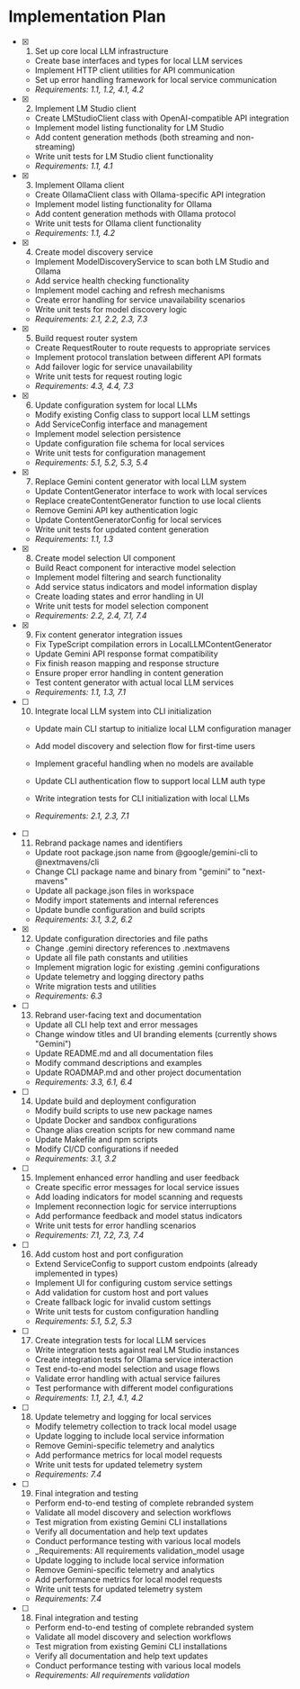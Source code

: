 # Implementation Plan

- [x] 1. Set up core local LLM infrastructure
  - Create base interfaces and types for local LLM services
  - Implement HTTP client utilities for API communication
  - Set up error handling framework for local service communication
  - _Requirements: 1.1, 1.2, 4.1, 4.2_

- [x] 2. Implement LM Studio client
  - Create LMStudioClient class with OpenAI-compatible API integration
  - Implement model listing functionality for LM Studio
  - Add content generation methods (both streaming and non-streaming)
  - Write unit tests for LM Studio client functionality
  - _Requirements: 1.1, 4.1_

- [x] 3. Implement Ollama client
  - Create OllamaClient class with Ollama-specific API integration
  - Implement model listing functionality for Ollama
  - Add content generation methods with Ollama protocol
  - Write unit tests for Ollama client functionality
  - _Requirements: 1.1, 4.2_

- [x] 4. Create model discovery service
  - Implement ModelDiscoveryService to scan both LM Studio and Ollama
  - Add service health checking functionality
  - Implement model caching and refresh mechanisms
  - Create error handling for service unavailability scenarios
  - Write unit tests for model discovery logic
  - _Requirements: 2.1, 2.2, 2.3, 7.3_

- [x] 5. Build request router system
  - Create RequestRouter to route requests to appropriate services
  - Implement protocol translation between different API formats
  - Add failover logic for service unavailability
  - Write unit tests for request routing logic
  - _Requirements: 4.3, 4.4, 7.3_

- [x] 6. Update configuration system for local LLMs
  - Modify existing Config class to support local LLM settings
  - Add ServiceConfig interface and management
  - Implement model selection persistence
  - Update configuration file schema for local services
  - Write unit tests for configuration management
  - _Requirements: 5.1, 5.2, 5.3, 5.4_

- [x] 7. Replace Gemini content generator with local LLM system
  - Update ContentGenerator interface to work with local services
  - Replace createContentGenerator function to use local clients
  - Remove Gemini API key authentication logic
  - Update ContentGeneratorConfig for local services
  - Write unit tests for updated content generation
  - _Requirements: 1.1, 1.3_

- [x] 8. Create model selection UI component
  - Build React component for interactive model selection
  - Implement model filtering and search functionality
  - Add service status indicators and model information display
  - Create loading states and error handling in UI
  - Write unit tests for model selection component
  - _Requirements: 2.2, 2.4, 7.1, 7.4_

- [x] 9. Fix content generator integration issues


  - Fix TypeScript compilation errors in LocalLLMContentGenerator
  - Update Gemini API response format compatibility
  - Fix finish reason mapping and response structure
  - Ensure proper error handling in content generation
  - Test content generator with actual local LLM services
  - _Requirements: 1.1, 1.3, 7.1_






- [ ] 10. Integrate local LLM system into CLI initialization
  - Update main CLI startup to initialize local LLM configuration manager

  - Add model discovery and selection flow for first-time users
  - Implement graceful handling when no models are available
  - Update CLI authentication flow to support local LLM auth type
  - Write integration tests for CLI initialization with local LLMs
  - _Requirements: 2.1, 2.3, 7.1_

- [ ] 11. Rebrand package names and identifiers


  - Update root package.json name from @google/gemini-cli to @nextmavens/cli
  - Change CLI package name and binary from "gemini" to "next-mavens"
  - Update all package.json files in workspace
  - Modify import statements and internal references
  - Update bundle configuration and build scripts
  - _Requirements: 3.1, 3.2, 6.2_

- [x] 12. Update configuration directories and file paths



  - Change .gemini directory references to .nextmavens
  - Update all file path constants and utilities
  - Implement migration logic for existing .gemini configurations
  - Update telemetry and logging directory paths
  - Write migration tests and utilities
  - _Requirements: 6.3_

- [ ] 13. Rebrand user-facing text and documentation


  - Update all CLI help text and error messages
  - Change window titles and UI branding elements (currently shows "Gemini")
  - Update README.md and all documentation files
  - Modify command descriptions and examples
  - Update ROADMAP.md and other project documentation
  - _Requirements: 3.3, 6.1, 6.4_

- [ ] 14. Update build and deployment configuration
  - Modify build scripts to use new package names
  - Update Docker and sandbox configurations
  - Change alias creation scripts for new command name
  - Update Makefile and npm scripts
  - Modify CI/CD configurations if needed
  - _Requirements: 3.1, 3.2_

- [ ] 15. Implement enhanced error handling and user feedback
  - Create specific error messages for local service issues
  - Add loading indicators for model scanning and requests
  - Implement reconnection logic for service interruptions
  - Add performance feedback and model status indicators
  - Write unit tests for error handling scenarios
  - _Requirements: 7.1, 7.2, 7.3, 7.4_

- [ ] 16. Add custom host and port configuration
  - Extend ServiceConfig to support custom endpoints (already implemented in types)
  - Implement UI for configuring custom service settings
  - Add validation for custom host and port values
  - Create fallback logic for invalid custom settings
  - Write unit tests for custom configuration handling
  - _Requirements: 5.1, 5.2, 5.3_

- [ ] 17. Create integration tests for local LLM services
  - Write integration tests against real LM Studio instances
  - Create integration tests for Ollama service interaction
  - Test end-to-end model selection and usage flows
  - Validate error handling with actual service failures
  - Test performance with different model configurations
  - _Requirements: 1.1, 2.1, 4.1, 4.2_

- [ ] 18. Update telemetry and logging for local services
  - Modify telemetry collection to track local model usage
  - Update logging to include local service information
  - Remove Gemini-specific telemetry and analytics
  - Add performance metrics for local model requests
  - Write unit tests for updated telemetry system
  - _Requirements: 7.4_

- [ ] 19. Final integration and testing
  - Perform end-to-end testing of complete rebranded system
  - Validate all model discovery and selection workflows
  - Test migration from existing Gemini CLI installations
  - Verify all documentation and help text updates
  - Conduct performance testing with various local models
  - _Requirements: All requirements validation_model usage
  - Update logging to include local service information
  - Remove Gemini-specific telemetry and analytics
  - Add performance metrics for local model requests
  - Write unit tests for updated telemetry system
  - _Requirements: 7.4_

- [ ] 18. Final integration and testing
  - Perform end-to-end testing of complete rebranded system
  - Validate all model discovery and selection workflows
  - Test migration from existing Gemini CLI installations
  - Verify all documentation and help text updates
  - Conduct performance testing with various local models
  - _Requirements: All requirements validation_